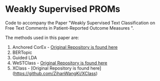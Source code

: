 # Weakly Supervised PROMs
Code to accompany the Paper "Weakly Supervised Text Classification on Free Text Comments in Patient-Reported Outcome Measures ".

The methods used in this paper are:
1. Anchored CorEx - [Original Repository is found here](https://github.com/gregversteeg/corex_topic)
2. BERTopic
3. Guided LDA 
4. WeSTClass - [Original Repository is found here](https://github.com/yumeng5/WeSTClass)
5. XClass - [Original Repository is found here] (https://github.com/ZihanWangKi/XClass)
